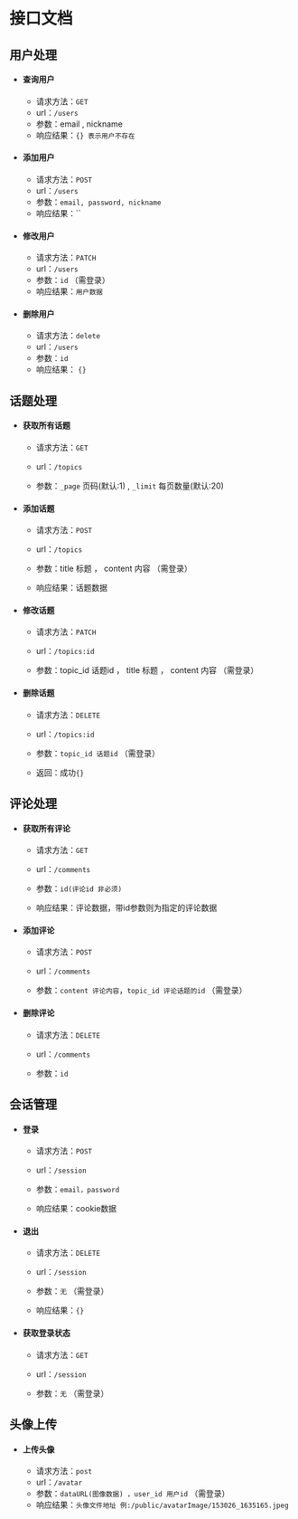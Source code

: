 # 接口文档

## 用户处理

- #### 查询用户

  - 请求方法：`GET`
  - url：`/users`
  - 参数：email , nickname
  - 响应结果：`{} 表示用户不存在`

- #### 添加用户

  - 请求方法：`POST`
  - url：`/users`
  - 参数：`email, password, nickname`
  - 响应结果：``

- #### 修改用户

  - 请求方法：`PATCH`
  - url：`/users`
  - 参数：`id`   （需登录）
  - 响应结果：`用户数据`

- #### 删除用户

  - 请求方法：`delete`
  - url：`/users`
  - 参数：`id`
  - 响应结果： `{}`

## 话题处理

- #### 获取所有话题

  - 请求方法：`GET`

  - url：`/topics`
  - 参数：`_page` 页码(默认:1) , `_limit` 每页数量(默认:20)

- #### 添加话题

  - 请求方法：`POST`

  - url：`/topics`
  - 参数：title 标题 ， content 内容  （需登录）
  - 响应结果：话题数据

- #### 修改话题

  - 请求方法：`PATCH`

  - url：`/topics:id`
  - 参数：topic_id 话题id ， title 标题 ， content 内容  （需登录）

- #### 删除话题

  - 请求方法：`DELETE`

  - url：`/topics:id`
  - 参数：`topic_id 话题id`  （需登录）
  - 返回：成功`{}`

## 评论处理

- #### 获取所有评论

  - 请求方法：`GET`

  - url：`/comments`
  - 参数：`id(评论id 非必须)`
  - 响应结果：评论数据，带id参数则为指定的评论数据

- #### 添加评论

  - 请求方法：`POST`

  - url：`/comments`
  - 参数：`content 评论内容`，`topic_id 评论话题的id`   （需登录）

- #### 删除评论

  - 请求方法：`DELETE`

  - url：`/comments`
  - 参数：`id` 

## 会话管理

- #### 登录

  - 请求方法：`POST`

  - url：`/session`
  - 参数：`email，password`
  - 响应结果：cookie数据

- #### 退出

  - 请求方法：`DELETE`

  - url：`/session`
  - 参数：`无` （需登录）
  - 响应结果：`{}`

- #### 获取登录状态

  - 请求方法：`GET`

  - url：`/session`
  - 参数：`无`  （需登录）



## 头像上传

- #### 上传头像

  + 请求方法：`post`
  + url：`/avatar`
  + 参数：`dataURL(图像数据) ，user_id 用户id` （需登录）
  + 响应结果：`头像文件地址 例:/public/avatarImage/153026_1635165.jpeg`
